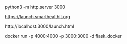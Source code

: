 python3 -m http.server 3000

https://launch.smarthealthit.org

http://localhost:3000/launch.html

docker run -p 4000:4000 -p 3000:3000 -d flask_docker
